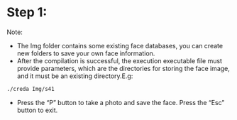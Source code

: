 # Step 1:
Note:    
- The Img folder contains some existing face databases, you can create new folders to save your own face information.
- After the compilation is successful, the execution executable file must provide parameters, which are the directories for storing the face image, and it must be an existing directory.E.g: 
```bash 
./creda Img/s41
```

- Press the “P” button to take a photo and save the face. Press the “Esc” button to exit.


